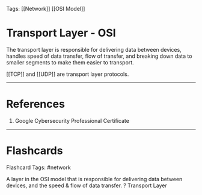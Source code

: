 Tags: [[Network]] [[OSI Model]]
# Transport Layer - OSI

The transport layer is responsible for delivering data between devices, handles speed of data transfer, flow of transfer, and breaking down data to smaller segments to make them easier to transport.

[[TCP]] and [[UDP]] are transport layer protocols.

---
# References

1. Google Cybersecurity Professional Certificate

---
# Flashcards

Flashcard Tags: #network 

A layer in the OSI model that is responsible for delivering data between devices, and the speed & flow of data transfer.
?
Transport Layer
<!--SR:!2024-05-03,3,250-->
